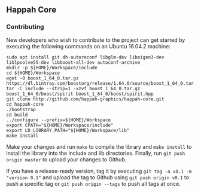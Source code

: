 ## Happah Core

### Contributing

New developers who wish to contribute to the project can get started by executing the following commands on an Ubuntu 16.04.2 machine:

```
sudo apt install git dh-autoreconf libglm-dev libeigen3-dev liblpsolve55-dev libboost-all-dev autoconf-archive
mkdir -p ${HOME}/Workspace/include
cd ${HOME}/Workspace
wget -O boost_1_64_0.tar.gz https://dl.bintray.com/boostorg/release/1.64.0/source/boost_1_64_0.tar.gz
tar -C include --strip=1 -xzvf boost_1_64_0.tar.gz boost_1_64_0/boost/spirit boost_1_64_0/boost/spirit.hpp
git clone http://github.com/happah-graphics/happah-core.git
cd happah-core
./bootstrap
cd build
../configure --prefix=${HOME}/Workspace
export CPATH="${HOME}/Workspace/include"
export LD_LIBRARY_PATH="${HOME}/Workspace/lib"
make install
```

Make your changes and run ``` make ``` to compile the library and ``` make install ``` to install the library into the include and lib directories.  Finally, run ``` git push origin master ``` to upload your changes to Github.

If you have a release-ready version, tag it by executing ``` git tag -a v0.1 -m "version 0.1" ``` and upload the tag to Github using ``` git push origin v0.1 ``` to push a specific tag or ``` git push origin --tags ``` to push all tags at once.

